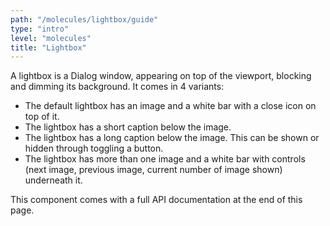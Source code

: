 ```yaml
---
path: "/molecules/lightbox/guide"
type: "intro"
level: "molecules"
title: "Lightbox"
---
```


A lightbox is a Dialog window, appearing on top of the viewport, blocking and dimming its background.
It comes in 4 variants:

* The default lightbox has an image and a white bar with a close icon on top of it.
* The lightbox has a short caption below the image.
* The lightbox has a long caption below the image. This can be shown or hidden through toggling a button.
* The lightbox has more than one image and a white bar with controls (next image, previous image, current number of image shown) underneath it.

This component comes with a full API documentation at the end of this page.